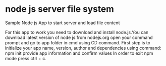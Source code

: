 # node js server file system
Sample Node js App to start server and load file content

For this app to work you need to download and install node.js.You can download latest version of node js from nodejs.org
open your command prompt and go to app folder in cmd using CD command.
First step is to initialize your app name, version, author and dependencies using command: npm init
provide app information and confirm values
In order to exit npm mode press ctrl + c.
